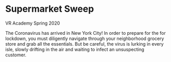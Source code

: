 # Supermarket Sweep
VR Academy Spring 2020

The Coronavirus has arrived in New York City! In order to prepare for the for lockdown, you must diligently navigate through your neighborhood grocery store and grab all the essentials. But be careful, the virus is lurking in every isle, slowly drifting in the air and waiting to infect an unsuspecting customer. 
